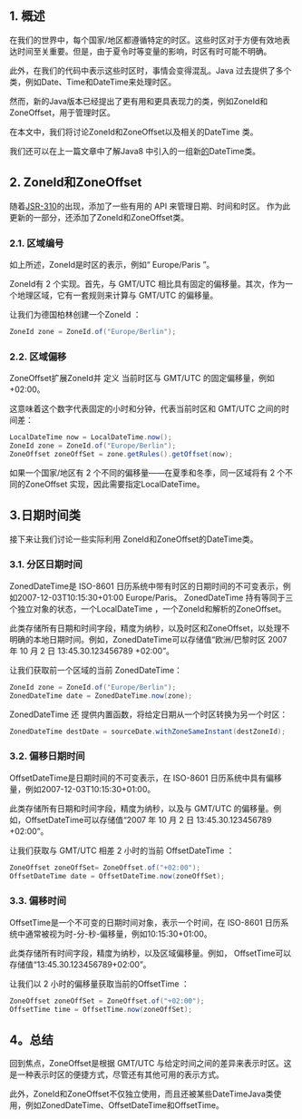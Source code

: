 ## 1. 概述

在我们的世界中，每个国家/地区都遵循特定的时区。这些时区对于方便有效地表达时间至关重要。但是，由于夏令时等变量的影响，时区有时可能不明确。

此外，在我们的代码中表示这些时区时，事情会变得混乱。Java 过去提供了多个类，例如Date、Time和DateTime来处理时区。

然而，新的Java版本已经提出了更有用和更具表现力的类，例如ZoneId和ZoneOffset，用于管理时区。

在本文中，我们将讨论ZoneId和ZoneOffset以及相关的DateTime 类。

我们还可以在上一篇文章中了解Java8 中引入的一组新[的](https://www.baeldung.com/java-8-date-time-intro)DateTime类。

## 2. ZoneId和ZoneOffset

随着[JSR-310](https://jcp.org/en/jsr/detail?id=310)的出现，添加了一些有用的 API 来管理日期、时间和时区。 作为此更新的一部分，还添加了ZoneId和ZoneOffset类。

### 2.1. 区域编号

如上所述，ZoneId是时区的表示，例如“ Europe/Paris ”。

ZoneId有 2 个实现。首先，与 GMT/UTC 相比具有固定的偏移量。其次，作为一个地理区域，它有一套规则来计算与 GMT/UTC 的偏移量。

让我们为德国柏林创建一个ZoneId ：

```java
ZoneId zone = ZoneId.of("Europe/Berlin");
```

### 2.2. 区域偏移

ZoneOffset扩展ZoneId并 定义 当前时区与 GMT/UTC 的固定偏移量，例如 +02:00。

这意味着这个数字代表固定的小时和分钟，代表当前时区和 GMT/UTC 之间的时间差：

```java
LocalDateTime now = LocalDateTime.now();
ZoneId zone = ZoneId.of("Europe/Berlin");
ZoneOffset zoneOffSet = zone.getRules().getOffset(now);
```

如果一个国家/地区有 2 个不同的偏移量——在夏季和冬季，同一区域将有 2 个不同的ZoneOffset 实现，因此需要指定LocalDateTime。

## 3.日期时间类

接下来让我们讨论一些实际利用 ZoneId和ZoneOffset的DateTime类。

### 3.1. 分区日期时间

ZonedDateTime是 ISO-8601 日历系统中带有时区的日期时间的不可变表示，例如2007-12-03T10:15:30+01:00 Europe/Paris。 ZonedDateTime 持有等同于三个独立对象的状态，一个LocalDateTime ，一个ZoneId和解析的ZoneOffset。 

此类存储所有日期和时间字段，精度为纳秒，以及时区和ZoneOffset，以处理不明确的本地日期时间。例如，ZonedDateTime可以存储值“欧洲/巴黎时区 2007 年 10 月 2 日 13:45.30.123456789 +02:00”。

让我们获取前一个区域的当前 ZonedDateTime：

```java
ZoneId zone = ZoneId.of("Europe/Berlin");
ZonedDateTime date = ZonedDateTime.now(zone);
```

ZonedDateTime 还 提供内置函数，将给定日期从一个时区转换为另一个时区：

```java
ZonedDateTime destDate = sourceDate.withZoneSameInstant(destZoneId);
```

### 3.2. 偏移日期时间

OffsetDateTime是日期时间的不可变表示，在 ISO-8601 日历系统中具有偏移量，例如2007-12-03T10:15:30+01:00。

此类存储所有日期和时间字段，精度为纳秒，以及与 GMT/UTC 的偏移量。例如，OffsetDateTime可以存储值“2007 年 10 月 2 日 13:45.30.123456789 +02:00”。

让我们获取与 GMT/UTC 相差 2 小时的当前 OffsetDateTime ：

```java
ZoneOffset zoneOffSet= ZoneOffset.of("+02:00");
OffsetDateTime date = OffsetDateTime.now(zoneOffSet);
```

### 3.3. 偏移时间

OffsetTime是一个不可变的日期时间对象，表示一个时间，在 ISO-8601 日历系统中通常被视为时-分-秒-偏移量，例如10:15:30+01:00。

此类存储所有时间字段，精度为纳秒，以及区域偏移量。例如， OffsetTime可以存储值“13:45.30.123456789+02:00”。

让我们以 2 小时的偏移量获取当前的OffsetTime ： 

```java
ZoneOffset zoneOffSet = ZoneOffset.of("+02:00");
OffsetTime time = OffsetTime.now(zoneOffSet);
```

## 4。总结

回到焦点，ZoneOffset是根据 GMT/UTC 与给定时间之间的差异来表示时区。这是一种表示时区的便捷方式，尽管还有其他可用的表示方式。

此外，ZoneId和ZoneOffset不仅独立使用，而且还被某些DateTimeJava类使用，例如ZonedDateTime、OffsetDateTime和OffsetTime。